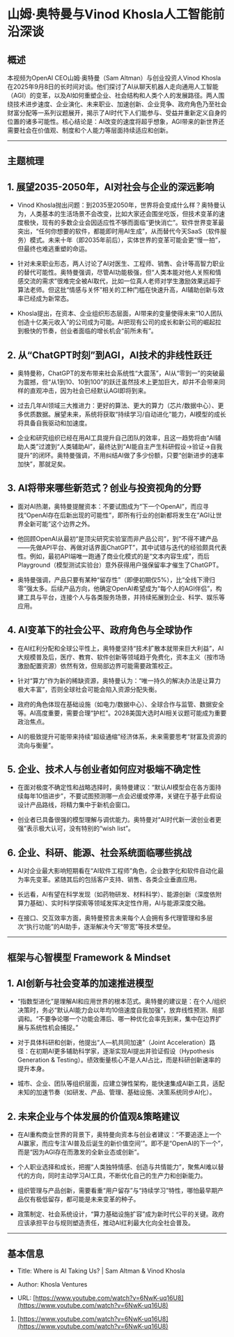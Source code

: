 # 山姆·奥特曼与Vinod Khosla人工智能前沿深谈

## 概述

本视频为OpenAI CEO山姆·奥特曼（Sam Altman）与创业投资人Vinod Khosla在2025年9月8日的长时间对谈。他们探讨了AI从聊天机器人走向通用人工智能（AGI）的变革，以及AI如何重塑企业、社会结构和人类个人的发展路径。两人围绕技术进步速度、企业演化、未来职业、加速创新、企业竞争、政府角色乃至社会财富分配等一系列议题展开，揭示了AI时代下人们能参与、受益并重新定义自身的位置的诸多可能性。核心结论是：AI改变的速度将超乎想象，AGI带来的新世界还需要社会在价值观、制度和个人能力等层面持续适应和创新。

---

## 主题梳理

## 1. 展望2035-2050年，AI对社会与企业的深远影响

- Vinod Khosla抛出问题：到2035至2050年，世界将会变成什么样？奥特曼认为，人类基本的生活场景不会改变，比如大家还会围坐吃饭，但技术变革的速度极快，现有的多数企业会因适应性不够而面临“更快消亡”。软件世界变革最突出，“任何你想要的软件，都能即时用AI生成”，从而替代今天SaaS（软件服务）模式。未来十年（即2035年前后），实体世界的变革可能会更“慢一拍”，但最终也难逃重塑的命运。
    
- 针对未来职业形态，两人讨论了AI对医生、工程师、销售、会计等高智力职业的替代可能性。奥特曼强调，尽管AI功能极强，但“人类本能对他人关照和情感交流的需求”很难完全被AI取代，比如一位真人老师对学生激励效果远超于算法老师。但这批“情感与关怀”相关的工种门槛在快速升高，AI辅助创新与效率已经成为新常态。
    
- Khosla提出，在资本、企业组织形态层面，AI带来的变量使得未来“10人团队创造十亿美元收入”的公司成为可能。AI把现有公司的成长和新公司的崛起拉到极快的节奏，创业者面临的增长机会“前所未有”。
    

## 2. 从“ChatGPT时刻”到AGI，AI技术的非线性跃迁

- 奥特曼称，ChatGPT的发布带来社会系统性“大震荡”，AI从“零到一”的突破最为震撼，但“从1到10、10到100”的跃迁虽然技术上更加巨大，却并不会带来同样的直观冲击，因为社会已经默认AGI即将到来。
    
- 过去几年AI领域三大推进力：更好的算法、更大的算力（芯片/数据中心）、更多优质数据。展望未来，系统将获取“持续学习/自动进化”能力，AI模型的成长将具备自我驱动和加速度。
    
- 企业和研究组织已经在用AI工具提升自己团队的效率，且这一趋势将由“AI辅助人类”过渡到“人类辅助AI”，最终达到“AI能自主产生科研假设→验证→自我提升”的闭环。奥特曼强调，不用纠结AI做了多少份额，只要“创新进步的速率加快”，那就足矣。
    

## 3. AI将带来哪些新范式？创业与投资视角的分野

- 面对AI热潮，奥特曼提醒资本：不要试图成为“下一个OpenAI”，而应寻找“OpenAI存在后新出现的可能性”，即所有行业的创新都将发生在“AGI让世界全新可能”这个边界之外。
    
- 他回顾OpenAI从最初“是顶尖研究实验室而非产品公司”，到“不得不建产品——先做API平台、再做对话界面ChatGPT”，其中试错与迭代的经验颇具代表性。例如，最初API端唯一跑通了商业化模式的是“文本内容生成”，而后Playground（模型测试实验台）意外获得用户强保留率才催生了ChatGPT。
    
- 奥特曼强调，产品只要有某种“留存性”（即便初期仅5%），比“全线下滑归零”强太多。后续产品方向，他确定OpenAI希望成为“每个人的AGI伴侣”，构建工具与平台，连接个人与各类服务场景，并持续拓展到企业、科学、娱乐等应用。
    

## 4. AI变革下的社会公平、政府角色与全球协作

- 在AI红利分配和全球公平性上，奥特曼坚持“技术扩散本就带来巨大利益”，AI大规模普及后，医疗、教育、软件创新等领域趋于免费化，资本主义（按市场激励配置资源）依然有效，但局部边界可能需要政策校正。
    
- 针对“算力”作为新的稀缺资源，奥特曼认为：“唯一持久的解决办法是让算力极大丰富”，否则全球社会可能会陷入资源分配失衡。
    
- 政府的角色体现在基础设施（如电力/数据中心）、全球合作与监管、数据安全等。AI高度重要，需要合理“护栏”。2028美国大选时AI相关议题可能成为重要政治焦点。
    
- AI的极致提升可能带来持续“超级通缩”经济体系，未来需要思考“财富及资源的流向与衡量”。
    

## 5. 企业、技术人与创业者如何应对极端不确定性

- 在面对极度不确定性和战略选择时，奥特曼建议：“默认AI模型会在各方面持续每年10倍进步”，不要试图预测哪一点会迟缓或停滞，关键在于基于此假设设计产品路线，将精力集中于新机会窗口。
    
- 创业者已具备很强的模型理解与调优能力。奥特曼对“AI时代新一波创业者更强”表示极大认可，没有特别的“wish list”。
    

## 6. 企业、科研、能源、社会系统面临哪些挑战

- AI对企业最大影响短期看在“AI软件工程师”角色，企业数字化和软件自动化最为率先变革。紧随其后的包括客户支持、销售、各类企业垂直应用。
    
- 长远看，AI有望在科学发现（如药物研发、材料科学）、能源创新（深度依附算力基础）、实时科学探索等领域发挥决定性作用，AI与能源深度交融。
    
- 在接口、交互效率方面，奥特曼预言未来每个人会拥有多代理管理和多层次“执行功能”的AI助手，逐渐解决今天“带宽”等技术壁垒。
    

---

## 框架与心智模型 Framework & Mindset

## 1. AI创新与社会变革的加速推进模型

- “指数型进化”是理解AI和应用世界的根本范式。奥特曼的建议是：在个人/组织决策时，务必“默认AI能力会以年均10倍速度自我加强”，放弃线性预测、局部调和。“不要争论哪一个功能会滞后、哪一种优化会率先到来，集中在边界扩展与系统性机会捕捉。”
    
- 对于具体科研和创新，他提出“人—机共同加速”（Joint Acceleration）路径：在初期AI更多辅助科学家，逐渐实现AI提出并验证假设（Hypothesis Generation & Testing）。绩效衡量核心不是人AI占比，而是科研创新速率的提升本身。
    
- 城市、企业、团队等组织层面，应建立弹性架构，能快速集成AI新工具，适配未知的加速节奏（如研发、产品、管理、基础设施、决策系统同步AI化）。
    

## 2. 未来企业与个体发展的价值观&策略建议

- 在AI重构商业世界的背景下，奥特曼向资本与创业者建议：“不要追逐上一个AI赢家，而应专注‘AI普及后诞生的新价值空间’”。即不是“OpenAI的下一个”，而是“因为AGI存在而激发的全新业态或创新”。
    
- 个人职业选择和成长，把握“人类独特情感、创造与共情能力”，聚焦AI难以替代的方向，同时主动学习AI工具，不断优化自己的生产力和创新能力。
    
- 组织管理与产品创新，需要看重“用户留存”与“持续学习”特性，哪怕最早期产品仅有极低留存，都可能是未来变革的种子。
    
- 政策制定、社会系统设计，“算力基础设施扩容”成为新时代公平的关键。政府应该承担平台与规则塑造责任，推动AI红利最大化向全社会普及。
    

---

## 基本信息

- Title: Where is AI Taking Us? | Sam Altman & Vinod Khosla
    
- Author: Khosla Ventures
    
- URL: [https://www.youtube.com/watch?v=6NwK-uq16U8](https://www.youtube.com/watch?v=6NwK-uq16U8)
    

1. [https://www.youtube.com/watch?v=6NwK-uq16U8](https://www.youtube.com/watch?v=6NwK-uq16U8)